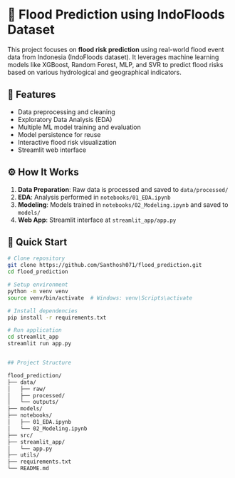 # 🌊 Flood Prediction using IndoFloods Dataset

This project focuses on **flood risk prediction** using real-world flood event data from Indonesia (IndoFloods dataset). It leverages machine learning models like XGBoost, Random Forest, MLP, and SVR to predict flood risks based on various hydrological and geographical indicators.

## 📌 Features

- Data preprocessing and cleaning
- Exploratory Data Analysis (EDA)
- Multiple ML model training and evaluation
- Model persistence for reuse
- Interactive flood risk visualization
- Streamlit web interface

## ⚙️ How It Works

1. **Data Preparation**: Raw data is processed and saved to `data/processed/`
2. **EDA**: Analysis performed in `notebooks/01_EDA.ipynb`
3. **Modeling**: Models trained in `notebooks/02_Modeling.ipynb` and saved to `models/`
4. **Web App**: Streamlit interface at `streamlit_app/app.py`

## 🚀 Quick Start

```bash
# Clone repository
git clone https://github.com/Santhosh071/flood_prediction.git
cd flood_prediction

# Setup environment
python -m venv venv
source venv/bin/activate  # Windows: venv\Scripts\activate

# Install dependencies
pip install -r requirements.txt

# Run application
cd streamlit_app
streamlit run app.py


## Project Structure

flood_prediction/
├── data/
│   ├── raw/                
│   ├── processed/          
│   └── outputs/            
├── models/                 
├── notebooks/              
│   ├── 01_EDA.ipynb        
│   └── 02_Modeling.ipynb   
├── src/                    
├── streamlit_app/          
│   └── app.py              
├── utils/                  
├── requirements.txt        
└── README.md               
